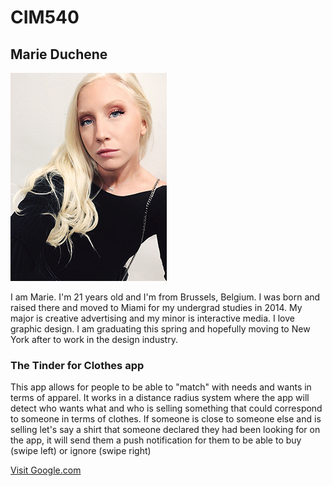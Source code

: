 # CIM540

## Marie Duchene

![Marie](https://github.com/marieduchene/CIM540/blob/master/HW/mariepp.jpg)

I am Marie. I'm 21 years old and I'm from Brussels, Belgium. I was born and raised there and moved to Miami for my undergrad studies in 2014. My major is creative advertising and my minor is interactive media. I love graphic design. I am graduating this spring and hopefully moving to New York after to work in the design industry.

### The Tinder for Clothes app

This app allows for people to be able to "match" with needs and wants in terms of apparel. It works in a distance radius system where the app will detect who wants what and who is selling something that could correspond to someone in terms of clothes. If someone is close to someone else and is selling let's say a shirt that someone declared they had been looking for on the app, it will send them a push notification for them to be able to buy (swipe left) or ignore (swipe right)

[Visit Google.com](http://google.com)
